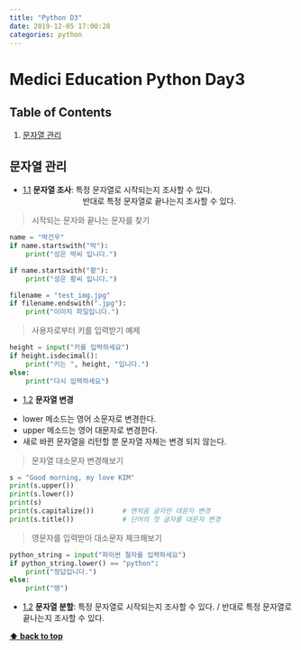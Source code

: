 ```yaml
---
title: "Python D3"
date: 2019-12-05 17:00:28
categories: python
---
```


# Medici Education Python Day3

## Table of Contents
  1. [문자열 관리](#char-admin)
  
## 문자열 관리

<a name="char--invest"></a><a name="1.1"></a>
  - [1.1](#char--invest) **문자열 조사**: 특정 문자열로 시작되는지 조사할 수 있다.                      
&nbsp;&nbsp;&nbsp;&nbsp;&nbsp;&nbsp;&nbsp;&nbsp;&nbsp;&nbsp;&nbsp;&nbsp;&nbsp;&nbsp;&nbsp;&nbsp;&nbsp;&nbsp;&nbsp;&nbsp;&nbsp;&nbsp;&nbsp;&nbsp;&nbsp;&nbsp;&nbsp;반대로 특정 문자열로 끝나는지 조사할 수 있다.  

> 시작되는 문자와 끝나는 문자를 찾기
```python
name = "박건우"
if name.startswith("박"):
    print("성은 박씨 입니다.")

if name.startswith("황"):
    print("성은 황씨 입니다.")

filename = "test_img.jpg"
if filename.endswith(".jpg"):
    print("이미지 파일입니다.")
```

> 사용자로부터 키를 입력받기 예제
```python
height = input("키를 입력하세요")
if height.isdecimal():
    print("키는 ", height, "입니다.")
else:
    print("다시 입력하세요")
```

<a name="char--change"></a><a name="1.2"></a>
  - [1.2](#char--change) **문자열 변경**  
  + lower 메소드는 영어 소문자로 변경한다.  
  + upper 메소드는 영어 대문자로 변경한다.  
  + 새로 바뀐 문자열을 리턴할 뿐 문자열 자체는 변경 되지 않는다.

> 문자열 대소문자 변경해보기
```python
s = "Good morning, my love KIM"
print(s.upper())
print(s.lower())
print(s)  
print(s.capitalize())       # 맨처음 글자만 대문자 변경
print(s.title())            # 단어의 첫 글자를 대문자 변경
```

> 영문자를 입력받아 대소문자 체크해보기
```python
python_string = input("파이썬 철자를 입력하세요")
if python_string.lower() == "python":
    print("정답입니다.")
else:
    print("땡")
```

<a name="char--split"></a><a name="1.3"></a>
  - [1.2](#char--split) **문자열 분할**: 특정 문자열로 시작되는지 조사할 수 있다. / 반대로 특정 문자열로 끝나는지 조사할 수 있다.


**[⬆ back to top](#table-of-contents)**
